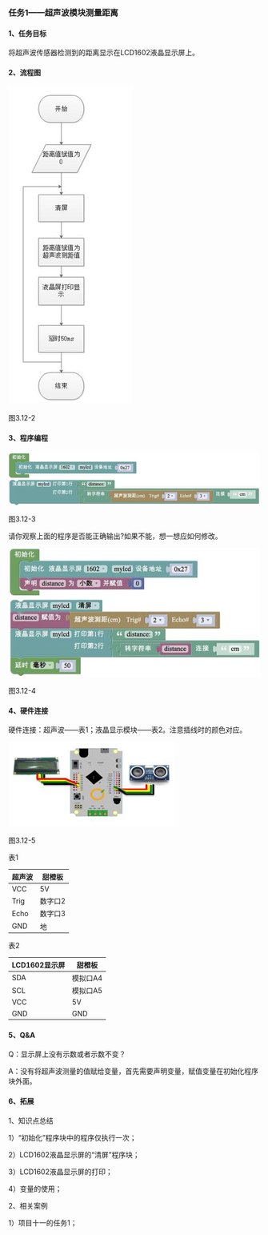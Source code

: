 ### 任务1——超声波模块测量距离

#### 1、任务目标

将超声波传感器检测到的距离显示在LCD1602液晶显示屏上。

#### 2、流程图

![img](/assets/image349.jpg)

图3.12-2

#### 3、程序编程

![img](/assets/image351.jpg)

图3.12-3

请你观察上面的程序是否能正确输出?如果不能，想一想应如何修改。

![img](/assets/image353.jpg)

图3.12-4

#### 4、硬件连接

硬件连接：超声波——表1；液晶显示模块——表2。注意插线时的颜色对应。

![img](/assets/image355.jpg)

图3.12-5

表1

| 超声波 | 甜橙板  |
| ------ | ------- |
| VCC    | 5V      |
| Trig   | 数字口2 |
| Echo   | 数字口3 |
| GND    | 地      |

表2

| LCD1602显示屏 | 甜橙板   |
| ------------- | -------- |
| SDA           | 模拟口A4 |
| SCL           | 模拟口A5 |
| VCC           | 5V       |
| GND           | GND      |

 

#### 5、Q&A

Q：显示屏上没有示数或者示数不变？

A：没有将超声波测量的值赋给变量，首先需要声明变量，赋值变量在初始化程序块外面。

#### 6、拓展

1、知识点总结

1）“初始化”程序块中的程序仅执行一次；

2）LCD1602液晶显示屏的“清屏”程序块；

3）LCD1602液晶显示屏的打印；

4）变量的使用；

2、相关案例

1）项目十一的任务1；
